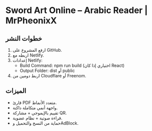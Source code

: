 
# Sword Art Online – Arabic Reader | MrPheonixX

## خطوات النشر

1. ارفع المشروع على GitHub.
2. اربطه مع Netlify.
3. إعدادات Netlify:
   - Build Command: npm run build (اختياري إذا كان React)
   - Output Folder: dist أو public
4. اربط دومين من Cloudflare أو Freenom.

## الميزات

- قارئ PDF متعدد الأنماط.
- واجهة أنمي متكاملة داكنة.
- تقييم بالإيموجي + مشاركة QR.
- قراءة صوتية + نظام عضوية.
- حماية من النسخ والتحميل وAdBlock.
